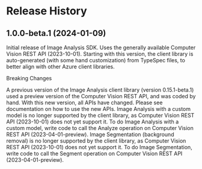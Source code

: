 # Release History

## 1.0.0-beta.1 (2024-01-09)

Initial release of Image Analysis SDK. Uses the generally available Computer Vision REST API (2023-10-01). Starting with this version, the client library is auto-generated (with some hand customization) from TypeSpec files, to better align with other Azure client libraries.

Breaking Changes

A previous version of the Image Analysis client library (version 0.15.1-beta.1) used a preview version of the Computer Vision REST API, and was coded by hand. With this new version, all APIs have changed. Please see documentation on how to use the new APIs.
Image Analysis with a custom model is no longer supported by the client library, as Computer Vision REST API (2023-10-01) does not yet support it. To do Image Analysis with a custom model, write code to call the Analyze operation on Computer Vision REST API (2023-04-01-preview).
Image Segmentation (background removal) is no longer supported by the client library, as Computer Vision REST API (2023-10-01) does not yet support it. To do Image Segmentation, write code to call the Segment operation on Computer Vision REST API (2023-04-01-preview).